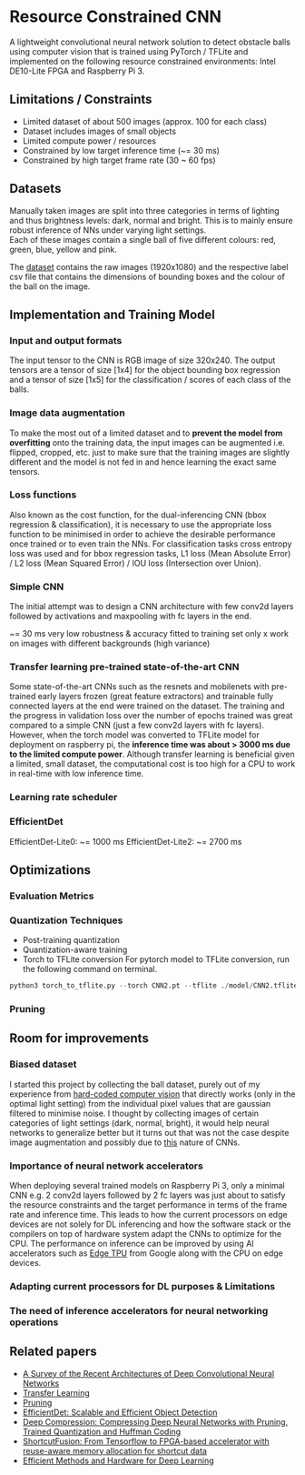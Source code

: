 # Resource Constrained CNN

A lightweight convolutional neural network solution to detect obstacle balls using computer vision that is trained using PyTorch / TFLite and implemented on the following resource constrained environments: Intel DE10-Lite FPGA and Raspberry Pi 3.

## Limitations / Constraints
- Limited dataset of about 500 images (approx. 100 for each class)
- Dataset includes images of small objects
- Limited compute power / resources
- Constrained by low target inference time (~= 30 ms)
- Constrained by high target frame rate (30 ~ 60 fps)

## Datasets
Manually taken images are split into three categories in terms of lighting and thus brightness levels: dark, normal and bright. This is to mainly ensure robust inference of NNs under varying light settings. <br>
Each of these images contain a single ball of five different colours: red, green, blue, yellow and pink.

The [dataset](https://github.com/jl7719/FPGA-CNN-Computer-Vision/tree/main/dataset) contains the raw images (1920x1080) and the respective label csv file that contains the dimensions of bounding boxes and the colour of the ball on the image.

## Implementation and Training Model
### Input and output formats
The input tensor to the CNN is RGB image of size 320x240. The output tensors are a tensor of size [1x4] for the object bounding box regression and a tensor of size [1x5] for the classification / scores of each class of the balls.

### Image data augmentation
To make the most out of a limited dataset and to **prevent the model from overfitting** onto the training data, the input images can be augmented i.e. flipped, cropped, etc. just to make sure that the training images are slightly different and the model is not fed in and hence learning the exact same tensors.

### Loss functions
Also known as the cost function, for the dual-inferencing CNN (bbox regression & classification), it is necessary to use the appropriate loss function to be minimised in order to achieve the desirable performance once trained or to even train the NNs. For classification tasks cross entropy loss was used and for bbox regression tasks, L1 loss (Mean Absolute Error) / L2 loss (Mean Squared Error) / IOU loss (Intersection over Union).

### Simple CNN
The initial attempt was to design a CNN architecture with few conv2d layers followed by activations and maxpooling with fc layers in the end. 

~= 30 ms
very low robustness & accuracy
fitted to training set only
x work on images with different backgrounds (high variance)

### Transfer learning pre-trained state-of-the-art CNN
Some state-of-the-art CNNs such as the resnets and mobilenets with pre-trained early layers frozen (great feature extractors) and trainable fully connected layers at the end were trained on the dataset. The training and the progress in validation loss over the number of epochs trained was great compared to a simple CNN (just a few conv2d layers with fc layers). However, when the torch model was converted to TFLite model for deployment on raspberry pi, the **inference time was about > 3000 ms due to the limited compute power**. Although transfer learning is beneficial given a limited, small dataset, the computational cost is too high for a CPU to work in real-time with low inference time.

### Learning rate scheduler

### EfficientDet
EfficientDet-Lite0: ~= 1000 ms
EfficientDet-Lite2: ~= 2700 ms


## Optimizations
### Evaluation Metrics
### Quantization Techniques
- Post-training quantization
- Quantization-aware training
- Torch to TFLite conversion
For pytorch model to TFLite conversion, run the following command on terminal.
```python
python3 torch_to_tflite.py --torch CNN2.pt --tflite ./model/CNN2.tflite
```
### Pruning

## Room for improvements
### Biased dataset
I started this project by collecting the ball dataset, purely out of my experience from [hard-coded computer vision](https://github.com/rs3319/EE2-Mars-Rover-Project-2021/blob/main/DE10_LITE_D8M_VIP_16/ip/EEE_IMGPROC/EEE_IMGPROC.v) that directly works (only in the optimal light setting) from the individual pixel values that are gaussian filtered to minimise noise. I thought by collecting images of certain categories of light settings (dark, normal, bright), it would help neural networks to generalize better but it turns out that was not the case despite image augmentation and possibly due to [this](https://jmlr.org/papers/volume20/19-519/19-519.pdf) nature of CNNs.
### Importance of neural network accelerators
When deploying several trained models on Raspberry Pi 3, only a minimal CNN e.g. 2 conv2d layers followed by 2 fc layers was just about to satisfy the resource constraints and the target performance in terms of the frame rate and inference time. This leads to how the current processors on edge devices are not solely for DL inferencing and how the software stack or the compilers on top of hardware system adapt the CNNs to optimize for the CPU. The performance on inference can be improved by using AI accelerators such as [Edge TPU](https://coral.ai/products/accelerator/#description) from Google along with the CPU on edge devices.
### Adapting current processors for DL purposes & Limitations
### The need of inference accelerators for neural networking operations

## Related papers
- [A Survey of the Recent Architectures of Deep Convolutional Neural Networks](https://arxiv.org/abs/1901.06032)
- [Transfer Learning](https://cs231n.github.io/transfer-learning/)
- [Pruning](https://jacobgil.github.io/deeplearning/pruning-deep-learning)
- [EfficientDet: Scalable and Efficient Object Detection](https://arxiv.org/abs/1911.09070)
- [Deep Compression: Compressing Deep Neural Networks with Pruning, Trained Quantization and Huffman Coding](https://arxiv.org/abs/1510.00149)
- [ShortcutFusion: From Tensorflow to FPGA-based accelerator with reuse-aware memory allocation for shortcut data](https://arxiv.org/abs/2106.08167)
- [Efficient Methods and Hardware for Deep Learning](https://stacks.stanford.edu/file/druid:qf934gh3708/EFFICIENT%20METHODS%20AND%20HARDWARE%20FOR%20DEEP%20LEARNING-augmented.pdf)

